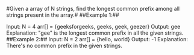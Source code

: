 #Given a array of N strings, find the longest common prefix among all strings present in the array.#
##Example 1:##
[^bignote]:
Input:
N = 4
arr[] = {geeksforgeeks, geeks, geek,
         geezer}
Output: gee
Explanation: "gee" is the longest common
prefix in all the given strings.
##Example 2:##
Input: 
N = 2
arr[] = {hello, world}
Output: -1
Explanation: There's no common prefix
in the given strings.
